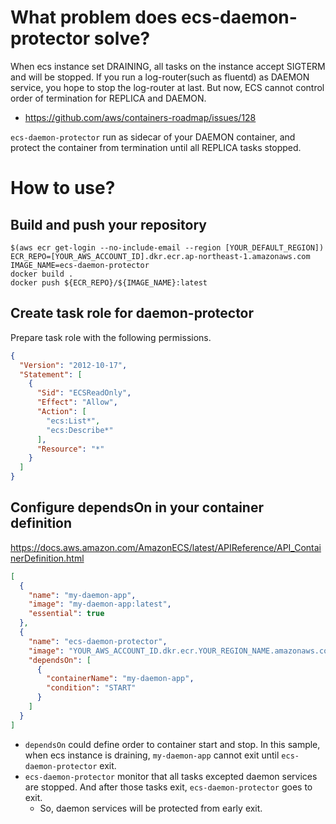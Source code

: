 # What problem does ecs-daemon-protector solve?

When ecs instance set DRAINING, all tasks on the instance accept SIGTERM and will be stopped. If you run a log-router(such as fluentd) as DAEMON service, you hope to stop the log-router at last. But now, ECS cannot control order of termination for REPLICA and DAEMON. 

- https://github.com/aws/containers-roadmap/issues/128

`ecs-daemon-protector` run as sidecar of your DAEMON container, and protect the container from termination until all REPLICA tasks stopped.


# How to use?

## Build and push your repository

```SHELL
$(aws ecr get-login --no-include-email --region [YOUR_DEFAULT_REGION])
ECR_REPO=[YOUR_AWS_ACCOUNT_ID].dkr.ecr.ap-northeast-1.amazonaws.com
IMAGE_NAME=ecs-daemon-protector
docker build . 
docker push ${ECR_REPO}/${IMAGE_NAME}:latest
```

## Create task role for daemon-protector

Prepare task role with the following permissions.

```JSON
{
  "Version": "2012-10-17",
  "Statement": [
    {
      "Sid": "ECSReadOnly",
      "Effect": "Allow",
      "Action": [
        "ecs:List*",
        "ecs:Describe*"
      ],
      "Resource": "*"
    }
  ]
}
```

## Configure dependsOn in your container definition

https://docs.aws.amazon.com/AmazonECS/latest/APIReference/API_ContainerDefinition.html

```JSON
[
  {
    "name": "my-daemon-app",
    "image": "my-daemon-app:latest",
    "essential": true
  },
  {
    "name": "ecs-daemon-protector",
    "image": "YOUR_AWS_ACCOUNT_ID.dkr.ecr.YOUR_REGION_NAME.amazonaws.com/ecs_daemon_protector:latest",
    "dependsOn": [
      {
        "containerName": "my-daemon-app",
        "condition": "START"
      }
    ]
  }
]
```

- `dependsOn` could define order to container start and stop. In this sample, when ecs instance is draining, `my-daemon-app` cannot exit until `ecs-daemon-protector` exit.
- `ecs-daemon-protector` monitor that all tasks excepted daemon services are stopped. And after those tasks exit, `ecs-daemon-protector` goes to exit.
    - So, daemon services will be protected from early exit.
